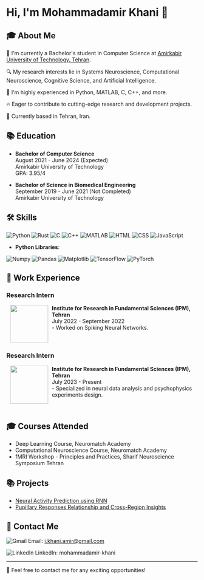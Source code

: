 # Hi, I'm Mohammadamir Khani 👋

## 🎓 About Me

🏫 I'm currently a Bachelor's student in Computer Science at [Amirkabir University of Technology, Tehran](https://aut.ac.ir/en).

🔍 My research interests lie in Systems Neuroscience, Computational Neuroscience, Cognitive Science, and Artificial Intelligence.

🎯 I'm highly experienced in Python, MATLAB, C, C++, and more.

🔥 Eager to contribute to cutting-edge research and development projects.

📍 Currently based in Tehran, Iran.

## 📚 Education

- **Bachelor of Computer Science**  
  August 2021 - June 2024 (Expected)  
  Amirkabir University of Technology  
  GPA: 3.95/4

- **Bachelor of Science in Biomedical Engineering**  
  September 2019 - June 2021 (Not Completed)  
  Amirkabir University of Technology

## 🛠 Skills

![Python](https://img.shields.io/badge/-Python-black?style=flat-square&logo=Python)
![Rust](https://img.shields.io/badge/-Rust-black?style=flat-square&logo=Rust)
![C](https://img.shields.io/badge/-C-black?style=flat-square&logo=C)
![C++](https://img.shields.io/badge/-C++-black?style=flat-square&logo=c%2B%2B)
![MATLAB](https://img.shields.io/badge/-MATLAB-black?style=flat-square&logo=MathWorks)
![HTML](https://img.shields.io/badge/-HTML-black?style=flat-square&logo=HTML5)
![CSS](https://img.shields.io/badge/-CSS-black?style=flat-square&logo=CSS3)
![JavaScript](https://img.shields.io/badge/-JavaScript-black?style=flat-square&logo=JavaScript)

- **Python Libraries**:
<p>
  <img src="https://img.shields.io/badge/-Numpy-black?style=flat-square&logo=numpy" alt="Numpy">
  <img src="https://img.shields.io/badge/-Pandas-black?style=flat-square&logo=pandas" alt="Pandas">
  <img src="https://img.shields.io/badge/-Matplotlib-black?style=flat-square&logo=matplotlib" alt="Matplotlib">
  <img src="https://img.shields.io/badge/-TensorFlow-black?style=flat-square&logo=tensorflow" alt="TensorFlow">
  <img src="https://img.shields.io/badge/-PyTorch-black?style=flat-square&logo=pytorch" alt="PyTorch">
</p>

## 💼 Work Experience

### Research Intern  
<p><img src="https://www.ipm.ac.ir/img/logo250.png" width="100" align="left" hspace="10"><strong>Institute for Research in Fundamental Sciences (IPM), Tehran</strong><br>
July 2022 - September 2022<br>
- Worked on Spiking Neural Networks.</p>
<br clear="both">

### Research Intern  
<p><img src="https://www.ipm.ac.ir/img/logo250.png" width="100" align="left" hspace="10"><strong>Institute for Research in Fundamental Sciences (IPM), Tehran</strong><br>
July 2023 - Present<br>
- Specialized in neural data analysis and psychophysics experiments design.</p>
<br clear="both">

## 🎓 Courses Attended

- Deep Learning Course, Neuromatch Academy
- Computational Neuroscience Course, Neuromatch Academy
- fMRI Workshop - Principles and Practices, Sharif Neuroscience Symposium Tehran

## 📚 Projects

- [Neural Activity Prediction using RNN](https://github.com/IAmirKhani/Neural-response-prediction-using-RNN)  
- [Pupillary Responses Relationship and Cross-Region Insights](https://github.com/IAmirKhani/Pupillary-Responses-Relationship)

## 📧 Contact Me

![Gmail](https://img.icons8.com/color/30/000000/gmail.png) Email: i.khani.amir@gmail.com

![LinkedIn](https://img.icons8.com/color/30/000000/linkedin.png) LinkedIn: mohammadamir-khani

---

🔗 Feel free to contact me for any exciting opportunities!

